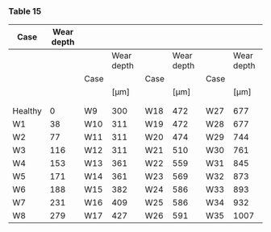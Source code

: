 <a name="table-15"></a>
### Table 15

| Case | Wear depth |  |  |  |  |  |  |
| --- | --- | --- | --- | --- | --- | --- | --- |
|  |  |  | Wear depth |  | Wear depth |  | Wear depth |
|  |  | Case |  | Case |  | Case |  |
|  |  |  | [μm] |  | [μm] |  | [μm] |
|  |  |  |  |  |  |  |  |
|  |  |  |  |  |  |  |  |
| Healthy | 0 | W9 | 300 | W18 | 472 | W27 | 677 |
| W1 | 38 | W10 | 311 | W19 | 472 | W28 | 677 |
| W2 | 77 | W11 | 311 | W20 | 474 | W29 | 744 |
| W3 | 116 | W12 | 311 | W21 | 510 | W30 | 761 |
| W4 | 153 | W13 | 361 | W22 | 559 | W31 | 845 |
| W5 | 171 | W14 | 361 | W23 | 569 | W32 | 873 |
| W6 | 188 | W15 | 382 | W24 | 586 | W33 | 893 |
| W7 | 231 | W16 | 409 | W25 | 586 | W34 | 932 |
| W8 | 279 | W17 | 427 | W26 | 591 | W35 | 1007 |